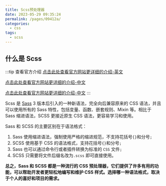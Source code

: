 ```yaml
---
title: Scss预处理器
date: 2023-05-29 09:35:24
permalink: /pages/09412a/
categories:
  - css
tags:
  - scss
---
```


## 什么是 Scss

:::tip 查看官方介绍
[点击此处查看官方网站更详细的介绍-英文](https://sass-lang.com/)

[点击此处查看官方网站更详细的介绍-中文](https://www.sasscss.com/)

[点击此处查看官方网站更详细的介绍-中文](https://www.sass.hk/docs/)
:::

Scss 是 [Sass](/views/css/sass/introduction) 3 版本后引入的一种新语法，完全向后兼容原来的 CSS 语法，并且可以使用所有的 Sass 特性，包括变量、函数、嵌套规则、Mixin 等。相比于 Sass 缩进语法，SCSS 更接近原生 CSS 语法，更容易学习和使用。

Sass 和 SCSS 的主要区别在于语法格式：

1. Sass 使用缩进语法，强制使用严格的缩进规范，不支持花括号`{}`和分号`;`
2. SCSS 使用基于 CSS 的语法格式，支持花括号`{}`和分号`;`
3. Sass 也可以通过命令行或者插件转换为标准的 `CSS` 文件`;`
4. SCSS 只需要将文件后缀名改为`.scss` 即可直接使用。

**总之，Sass 和 SCSS 都是一种流行的 CSS 预处理器，它们提供了许多有用的功能，可以帮助开发者更轻松地编写和维护 CSS 样式。选择哪一种语法格式，取决于个人的喜好和项目的需求。**
